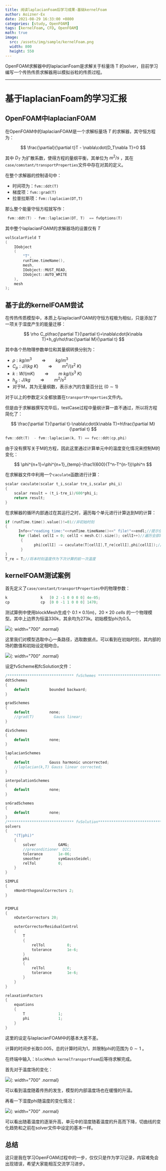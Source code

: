 ```yaml
---
title: 阅读laplacianFoam后学习成果-基础kernelFoam
author: Aoizner-Ex
date: 2021-08-29 16:33:00 +0800
categories: [study, OpenFOAM]
tags: [kernelFoam, CFD, OpenFOAM]
math: true
image:
  src: /assets/img/sample/kernelFoam.png
  width: 800
  height: 550
---
```


OpenFOAM求解器中的laplacianFoam是求解关于标量场 T 的solver，目前学习编写一个传热传质求解器用以模拟谷粒的传质过程。

---
# 基于laplacianFoam的学习汇报

## OpenFOAM中laplacianFOAM

在OpenFOAM中的laplacianFOAM是一个求解标量场 $T$ 的求解器，其守恒方程为：

$$
\frac{\partial}{\partial t}T - \nabla\cdot(D_T\nabla T)=0
$$

其中 $D_T$ 为扩散系数，使得方程的量纲平衡，其单位为 $m^2/s$ ，其在`case/comstant/transportProperties`文件中存在对其的定义。

在整个求解器的控制语句中：

- 时间项为：`fvm::ddt(T)`
- 梯度项：`fvm::grad(T)`
- 拉普拉斯项：`fvm::laplacian(DT,T)`

那么整个能量守恒方程就写作：

```c++
 fvm::ddt(T) - fvm::laplacian(DT, T)  == fvOptions(T)
```

其中整个laplacianFOAM的求解器场的设置仅有 $T$ 

```c++
volScalarField T
(
    IOobject
    (
        "T",
        runTime.timeName(),
        mesh,
        IOobject::MUST_READ,
        IOobject::AUTO_WRITE
    ),
    mesh
);
```

## 基于此的kernelFOAM尝试

在传热传质模型中，本质上与laplacianFOAM的守恒方程极为相似，只是添加了一项关于湿度产生的能量迁移：

$$
\rho C_p\frac{\partial T}{\partial t}=\nabla\cdot(k\nabla T)+h_g\rho\frac{\partial M}{\partial t}
$$

其中各个热物理参数单位和其量纲转换分别为：

- $\rho : kg/m^3\qquad\Rightarrow\qquad kg/m^3$
- $C_p : J/(kg\ K)\qquad\Rightarrow\qquad m^2/(s^2\ K)$
- $k: W/(mK)\qquad\Rightarrow\qquad m\ kg/(s^3\ K)$
- $h_g : J/kg\qquad\Rightarrow\qquad m^2/s^2$
- 对于M，其为无量纲数，表示水汽的含量百分比 $(0\sim1)$

对于以上的参数定义全都放置在`transportProperties`文件内。

但是由于求解器撰写完毕后，testCase过程中量纲计算一直不通过，所以将方程简化了：

$$
\frac{\partial T}{\partial t}-\nabla\cdot(k\nabla T)=h\frac{\partial M}{\partial t}
$$

```c++
fvm::ddt(T)  - fvm::laplacian(k, T) == fvc::ddt(cp,phi)
```

由于没有撰写关于M的方程，因此这里通过计算单元中的温度变化情况来控制M的变化：

$$
\phi^{n+1}=\phi^{n+1}_{temp}-\frac1{600}(T^n-T^{n-1})\phi^n
$$

在求解器文件中利用一个`caculate`函数进行计算：

```c++
scalar caculate(scalar t_i,scalar tre_i,scalar phi_i)
{
    scalar result = (t_i-tre_i)/600*phi_i;
    return result;
}
```

在求解器的循环内部通过在其运行之时，遍历每个单元进行计算达到M的计算：

```c++
if (runTime.time().value()!=0)//非初始时刻
{
      Info<<"reading time:"<<runTime.timeName()<<" file!"<<endl;//提示信息
      for (label cellI = 0; cellI < mesh.C().size(); cellI++)//遍历全部网格单元
       {
             phi[cellI] -= caculate(T[cellI],T_re[cellI],phi[cellI]);//计算湿度M受温度变化影响的值
       }
}
T_re = T;//将本时刻温度作为下次计算的前一次温度
```

## kernelFOAM测试案例

首先定义了`case/constant/transportProperties`中的物理参数：

```c++
k               k   [0 2 -1 0 0 0 0] 4e-05;
cp              cp  [0 0 -1 1 0 0 0] 1470;
```

测试算例中使用blockMesh生成个 $0.1\times 0.1(m)，20\times20\ cells$ 的一个物理模型。其中上边界为恒温330k，其余均为273k。初始模型phi为0.5。

![](/assets/img/post_img/kernelFoam/case_model_kernelFoam.png){: width="700" .normal}

这里我们对模型选取中心一条路径，选取数据点。可以看到在初始时刻，其内部的场的数值和初始设定相吻合。

![](/assets/img/post_img/kernelFoam/phi_t0_kernelFoam.png){: width="700" .normal}

设定fvScheme和fcSolution文件：

```c++
/****************************** fvSchemes ********************************************/
ddtSchemes
{
    default         bounded backward;
}

gradSchemes
{
    default         none;
    //grad(T)         Gauss linear;
}

divSchemes
{
    default         none;
}

laplacianSchemes
{
    default         Gauss harmonic uncorrected;
    //laplacian(k,T) Gauss linear corrected;
}

interpolationSchemes
{
    default         none;
}

snGradSchemes
{
    default         none;
}
/****************************** fvSolution********************************************/
solvers
{
    "(T|phi)"
    {
        solver          GAMG;
        //preconditioner  DIC;
        tolerance       1e-06;
        smoother        symGaussSeidel;
        relTol          0;
    }
}

SIMPLE
{
    nNonOrthogonalCorrectors 2;
}


PIMPLE
{
    nOuterCorrectors 20;

    outerCorrectorResidualControl
    {
        T
        {
            relTol          0;
            tolerance       1e-6;
        }              
        phi               
        {
            relTol          0;
            tolerance       1e-6;
        }
    }
}

relaxationFactors
{
    equations
    {
        T               1;
        phi             1;
    }
}
```

这里的设定与laplacianFOAM中的基本大差不差。

计算的时间步长取0.005，总的计算时间为1，并限制phi的范围为 $0\sim1$ 。

在终端中输入：`blockMesh kernelTransportFoam`后等待求解完成。

首先对于温度场的变化：

![](/assets/img/post_img/kernelFoam/temprature_kernelFoam.png){: width="700" .normal}

可以看到温度随着传热的发生，模型的内部温度场也在缓慢的升温。

再看一下湿度phi随温度的变化情况：

![](/assets/img/post_img/kernelFoam/phi_t1_kernelFoam.png){: width="700" .normal}

可以看出随着温度的逐渐升高，单元中的湿度随着温度的升高而下降，切曲线的变化趋势和之前在solver文件中设定的基本一样。

## 总结

这只是我在学习OpenFOAM过程中的一步，仅仅只是作为学习记录，内容难免会出现错误，希望大家能相互交流学习进步。